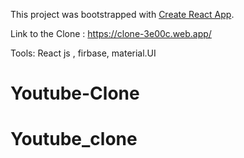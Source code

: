 This project was bootstrapped with [Create React App](https://github.com/facebook/create-react-app).


Link to the Clone : https://clone-3e00c.web.app/

Tools: React js , firbase, material.UI


# Youtube-Clone
# Youtube_clone
